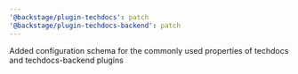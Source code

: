 ```yaml
---
'@backstage/plugin-techdocs': patch
'@backstage/plugin-techdocs-backend': patch
---
```


Added configuration schema for the commonly used properties of techdocs and techdocs-backend plugins
